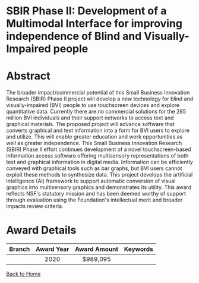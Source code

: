 
SBIR Phase II: Development of a Multimodal Interface for improving independence of Blind and Visually-Impaired people
=====================================================================================================================

# Abstract


The broader impact/commercial potential of this Small Business Innovation Research (SBIR) Phase II project will develop a new technology for blind and visually-impaired (BVI) people to use touchscreen devices and explore quantitative data. Currently there are no commercial solutions for the 285 million BVI individuals and their support networks to access text and graphical materials. The proposed project will advance software that converts graphical and text information into a form for BVI users to explore and utilize. This will enable greater education and work opportunities as well as greater independence. This Small Business Innovation Research (SBIR) Phase II effort continues development of a novel touchscreen-based information access software offering multisensory representations of both text and graphical information in digital media. Information can be efficiently conveyed with graphical tools such as bar graphs, but BVI users cannot exploit these methods to synthesize data. This project develops the artificial intelligence (AI) framework to support automatic conversion of visual graphics into multisensory graphics and demonstrates its utility. This award reflects NSF's statutory mission and has been deemed worthy of support through evaluation using the Foundation's intellectual merit and broader impacts review criteria.  

# Award Details

|Branch|Award Year|Award Amount|Keywords|
| :---: | :---: | :---: | :---: |
||2020|$989,095||
  
  


[Back to Home](https://github.com/chrischow/dod_sbir_awards/Reports/JT/#647)